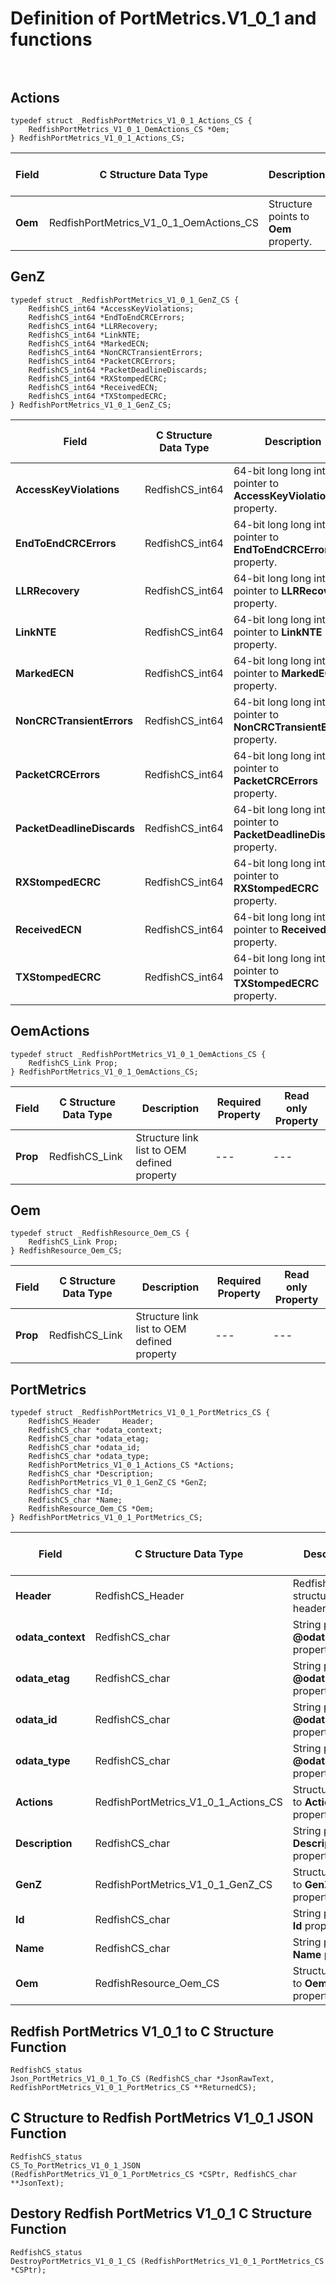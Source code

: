 # Definition of PortMetrics.V1_0_1 and functions<br><br>

## Actions
    typedef struct _RedfishPortMetrics_V1_0_1_Actions_CS {
        RedfishPortMetrics_V1_0_1_OemActions_CS *Oem;
    } RedfishPortMetrics_V1_0_1_Actions_CS;

|Field |C Structure Data Type|Description |Required Property|Read only Property
| ---  | --- | --- | --- | ---
|**Oem**|RedfishPortMetrics_V1_0_1_OemActions_CS| Structure points to **Oem** property.| No| No


## GenZ
    typedef struct _RedfishPortMetrics_V1_0_1_GenZ_CS {
        RedfishCS_int64 *AccessKeyViolations;
        RedfishCS_int64 *EndToEndCRCErrors;
        RedfishCS_int64 *LLRRecovery;
        RedfishCS_int64 *LinkNTE;
        RedfishCS_int64 *MarkedECN;
        RedfishCS_int64 *NonCRCTransientErrors;
        RedfishCS_int64 *PacketCRCErrors;
        RedfishCS_int64 *PacketDeadlineDiscards;
        RedfishCS_int64 *RXStompedECRC;
        RedfishCS_int64 *ReceivedECN;
        RedfishCS_int64 *TXStompedECRC;
    } RedfishPortMetrics_V1_0_1_GenZ_CS;

|Field |C Structure Data Type|Description |Required Property|Read only Property
| ---  | --- | --- | --- | ---
|**AccessKeyViolations**|RedfishCS_int64| 64-bit long long interger pointer to **AccessKeyViolations** property.| No| Yes
|**EndToEndCRCErrors**|RedfishCS_int64| 64-bit long long interger pointer to **EndToEndCRCErrors** property.| No| Yes
|**LLRRecovery**|RedfishCS_int64| 64-bit long long interger pointer to **LLRRecovery** property.| No| Yes
|**LinkNTE**|RedfishCS_int64| 64-bit long long interger pointer to **LinkNTE** property.| No| Yes
|**MarkedECN**|RedfishCS_int64| 64-bit long long interger pointer to **MarkedECN** property.| No| Yes
|**NonCRCTransientErrors**|RedfishCS_int64| 64-bit long long interger pointer to **NonCRCTransientErrors** property.| No| Yes
|**PacketCRCErrors**|RedfishCS_int64| 64-bit long long interger pointer to **PacketCRCErrors** property.| No| Yes
|**PacketDeadlineDiscards**|RedfishCS_int64| 64-bit long long interger pointer to **PacketDeadlineDiscards** property.| No| Yes
|**RXStompedECRC**|RedfishCS_int64| 64-bit long long interger pointer to **RXStompedECRC** property.| No| Yes
|**ReceivedECN**|RedfishCS_int64| 64-bit long long interger pointer to **ReceivedECN** property.| No| Yes
|**TXStompedECRC**|RedfishCS_int64| 64-bit long long interger pointer to **TXStompedECRC** property.| No| Yes


## OemActions
    typedef struct _RedfishPortMetrics_V1_0_1_OemActions_CS {
        RedfishCS_Link Prop;
    } RedfishPortMetrics_V1_0_1_OemActions_CS;

|Field |C Structure Data Type|Description |Required Property|Read only Property
| ---  | --- | --- | --- | ---
|**Prop**|RedfishCS_Link| Structure link list to OEM defined property| ---| ---


## Oem
    typedef struct _RedfishResource_Oem_CS {
        RedfishCS_Link Prop;
    } RedfishResource_Oem_CS;

|Field |C Structure Data Type|Description |Required Property|Read only Property
| ---  | --- | --- | --- | ---
|**Prop**|RedfishCS_Link| Structure link list to OEM defined property| ---| ---


## PortMetrics
    typedef struct _RedfishPortMetrics_V1_0_1_PortMetrics_CS {
        RedfishCS_Header     Header;
        RedfishCS_char *odata_context;
        RedfishCS_char *odata_etag;
        RedfishCS_char *odata_id;
        RedfishCS_char *odata_type;
        RedfishPortMetrics_V1_0_1_Actions_CS *Actions;
        RedfishCS_char *Description;
        RedfishPortMetrics_V1_0_1_GenZ_CS *GenZ;
        RedfishCS_char *Id;
        RedfishCS_char *Name;
        RedfishResource_Oem_CS *Oem;
    } RedfishPortMetrics_V1_0_1_PortMetrics_CS;

|Field |C Structure Data Type|Description |Required Property|Read only Property
| ---  | --- | --- | --- | ---
|**Header**|RedfishCS_Header|Redfish C structure header|---|---
|**odata_context**|RedfishCS_char| String pointer to **@odata.context** property.| No| No
|**odata_etag**|RedfishCS_char| String pointer to **@odata.etag** property.| No| No
|**odata_id**|RedfishCS_char| String pointer to **@odata.id** property.| Yes| No
|**odata_type**|RedfishCS_char| String pointer to **@odata.type** property.| Yes| No
|**Actions**|RedfishPortMetrics_V1_0_1_Actions_CS| Structure points to **Actions** property.| No| No
|**Description**|RedfishCS_char| String pointer to **Description** property.| No| Yes
|**GenZ**|RedfishPortMetrics_V1_0_1_GenZ_CS| Structure points to **GenZ** property.| No| No
|**Id**|RedfishCS_char| String pointer to **Id** property.| Yes| Yes
|**Name**|RedfishCS_char| String pointer to **Name** property.| Yes| Yes
|**Oem**|RedfishResource_Oem_CS| Structure points to **Oem** property.| No| No
## Redfish PortMetrics V1_0_1 to C Structure Function
    RedfishCS_status
    Json_PortMetrics_V1_0_1_To_CS (RedfishCS_char *JsonRawText, RedfishPortMetrics_V1_0_1_PortMetrics_CS **ReturnedCS);

## C Structure to Redfish PortMetrics V1_0_1 JSON Function
    RedfishCS_status
    CS_To_PortMetrics_V1_0_1_JSON (RedfishPortMetrics_V1_0_1_PortMetrics_CS *CSPtr, RedfishCS_char **JsonText);

## Destory Redfish PortMetrics V1_0_1 C Structure Function
    RedfishCS_status
    DestroyPortMetrics_V1_0_1_CS (RedfishPortMetrics_V1_0_1_PortMetrics_CS *CSPtr);

